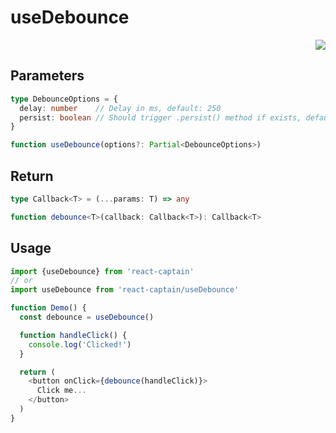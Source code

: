 # useDebounce

<p align="right">
  <a href="https://react-captain.soywod.me/?selectedKind=useDebounce&selectedStory=Default&full=0&addons=1&stories=1&panelRight=0&addonPanel=storybook%2Factions%2Factions-panel">
    <img src="https://github.com/storybooks/brand/blob/master/badge/badge-storybook.svg" />
  </a>
</p>

## Parameters

```typescript
type DebounceOptions = {
  delay: number    // Delay in ms, default: 250
  persist: boolean // Should trigger .persist() method if exists, default: true
}

function useDebounce(options?: Partial<DebounceOptions>)
```

## Return

```typescript
type Callback<T> = (...params: T) => any

function debounce<T>(callback: Callback<T>): Callback<T>
```

## Usage

```typescript
import {useDebounce} from 'react-captain'
// or
import useDebounce from 'react-captain/useDebounce'

function Demo() {
  const debounce = useDebounce()

  function handleClick() {
    console.log('Clicked!')
  }

  return (
    <button onClick={debounce(handleClick)}>
      Click me...
    </button>
  )
}
```
